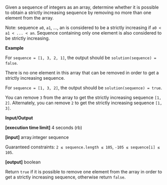 Given a sequence of integers as an array, determine whether it is possible to obtain a strictly increasing sequence by removing no more than one element from the array.

Note: sequence `a0`, `a1`, ..., an is considered to be a strictly increasing if `a0 < a1 < ... < an`. Sequence containing only one element is also considered to be strictly increasing.

**Example**

For `sequence = [1, 3, 2, 1]`, the output should be
`solution(sequence) = false`.

There is no one element in this array that can be removed in order to get a strictly increasing sequence.

For `sequence = [1, 3, 2]`, the output should be
`solution(sequence) = true`.

You can remove `3` from the array to get the strictly increasing sequence `[1, 2]`. Alternately, you can remove `2` to get the strictly increasing sequence `[1, 3]`.

**Input/Output**

**[execution time limit]** 4 seconds (rb)

**[input]** array.integer sequence

Guaranteed constraints:
`2 ≤ sequence.length ≤ 105`,
`-105 ≤ sequence[i] ≤ 105`.

**[output]** boolean

Return `true` if it is possible to remove one element from the array in order to get a strictly increasing sequence, otherwise return `false`.
